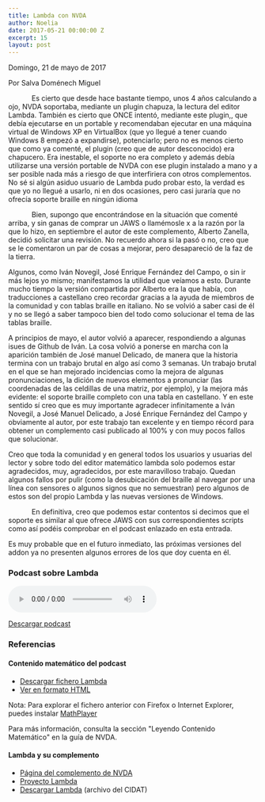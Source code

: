 ```yaml
---
title: Lambda con NVDA
author: Noelia
date: 2017-05-21 00:00:00 Z
excerpt: 15
layout: post
---
```


<footer>Domingo, 21 de mayo de 2017</footer>

Por Salva Doménech Miguel

            Es cierto que desde hace bastante tiempo, unos 4 años calculando a ojo, NVDA soportaba, mediante un plugin chapuza, la lectura del editor Lambda. También es cierto que ONCE intentó, mediante este plugin,, que debía ejecutarse en un portable y recomendaban ejecutar en una máquina virtual de Windows XP en VirtualBox (que yo llegué a tener cuando Windows 8 empezó a expandirse), potenciarlo; pero no es menos cierto que como ya comenté, el plugin (creo que de autor desconocido) era chapucero. Era inestable, el soporte no era completo y además debía utilizarse una versión portable de NVDA con ese plugin instalado a mano y a ser posible nada más a riesgo de que interfiriera con otros complementos. No sé si algún asiduo usuario de Lambda pudo probar esto, la verdad es que yo no llegué a usarlo, ni en dos ocasiones, pero casi juraría que no ofrecía soporte braille en ningún idioma

            Bien, supongo que encontrándose en la situación que comenté arriba, y sin ganas de comprar un JAWS o llamémosle x a la razón por la que lo hizo, en septiembre el autor de este complemento, Alberto Zanella, decidió solicitar una revisión. No recuerdo ahora si la pasó o no, creo que se le comentaron un par de cosas a mejorar, pero desapareció de la faz de la tierra.

 Algunos, como Iván Novegil, José Enrique Fernández del Campo, o sin ir más lejos yo mismo; manifestamos la utilidad que veíamos a esto. Durante mucho tiempo la versión compartida por Alberto era la que había, con traducciones a castellano creo recordar gracias a la ayuda de miembros de la comunidad y con tablas braille en italiano. No se volvió a saber casi de él y no se llegó a saber tampoco bien del todo como solucionar el tema de las tablas braille.

 A principios de mayo, el autor volvió a aparecer, respondiendo a algunas isues de Github de Iván. La cosa volvió a ponerse en marcha con la aparición también de José manuel Delicado, de manera que la historia termina con un trabajo brutal en algo así como 3 semanas. Un trabajo brutal en el que se han mejorado incidencias como la mejora de algunas pronunciaciones, la dición de nuevos elementos a pronunciar (las coordenadas de las celdillas de una matriz, por ejemplo), y la mejora más evidente: el soporte braille completo con una tabla en castellano. Y en este sentido sí creo que es muy importante agradecer infinitamente a Iván Novegil, a José Manuel Delicado, a José Enrique Fernández del Campo y obviamente al autor, por este trabajo tan excelente y en tiempo récord para obtener un complemento casi publicado al 100% y con muy pocos fallos que solucionar.
 
 Creo que toda la comunidad y en general todos los usuarios y usuarias del lector y sobre todo del editor matemático lambda solo podemos estar agradecidos, muy, agradecidos, por este maravilloso trabajo. Quedan algunos fallos por pulir (como la desubicación del braille al navegar por una línea con sensores o algunos signos que no semuestran) pero algunos de estos son del propio Lambda y las nuevas versiones de Windows.

            En definitiva, creo que podemos estar contentos si decimos que el soporte es similar al que ofrece JAWS con sus correspondientes scripts como así podéis comprobar en el podcast enlazado en esta entrada.

 Es muy probable que en el futuro inmediato, las próximas versiones del addon ya no presenten algunos errores de los que doy cuenta en él.

### Podcast sobre Lambda 

 <audio controls="controls">
   <source src="https://s.juventudelatina.com/juvenube/index.php/s/KtyR7zeybfI7uRL/download" type="audio/mpeg">
Tu navegador no admite la reproducción de este podcast.
</audio>

[Descargar podcast](https://s.juventudelatina.com/juvenube/index.php/s/KtyR7zeybfI7uRL/download)

### Referencias

#### Contenido matemático del podcast

- [Descargar fichero Lambda](https://nvdaes.github.io/linkedFiles/salvaPrueba.lambda)
- [Ver en formato HTML](https://nvdaes.github.io/linkedFiles/salvaPrueba.html)

Nota: Para explorar el fichero anterior con Firefox o Internet Explorer, puedes instalar [MathPlayer](http://www.dessci.com/en/products/mathplayer/)

Para más información, consulta la sección "Leyendo Contenido Matemático" en la guía de NVDA.

#### Lambda y su complemento

- [Página del complemento de NVDA](https://addons.nvda-project.org/addons/lambda.es.html)
- [Proyecto Lambda](http://www.lambdaproject.org/home)
- [Descargar Lambda](ftp://ftp.once.es/pub/utt/tiflosoftware/Miscelanea/LambdaSetup140.zip) (archivo del CIDAT)

